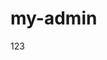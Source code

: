 <!--
 * @Author: your name
 * @Date: 2021-02-12 12:48:08
 * @LastEditTime: 2021-02-15 22:35:52
 * @LastEditors: Please set LastEditors
 * @Description: In User Settings Edit
 * @FilePath: /my-admin/README.md
-->

# my-admin

123
